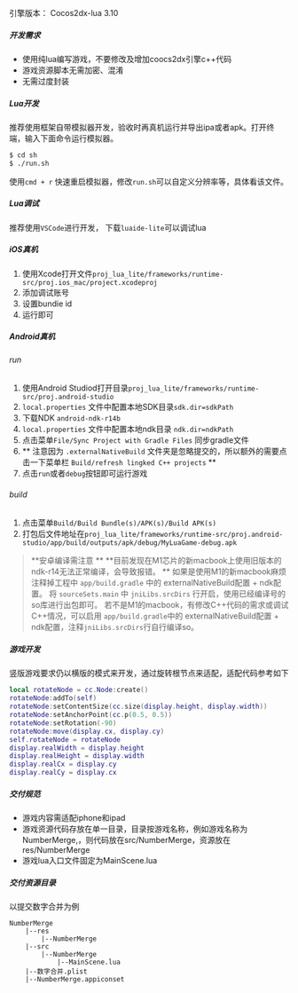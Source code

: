



引擎版本： Cocos2dx-lua 3.10



##### 开发需求

- 使用纯lua编写游戏，不要修改及增加coocs2dx引擎c++代码
- 游戏资源脚本无需加密、混淆
- 无需过度封装



##### Lua开发

推荐使用框架自带模拟器开发，验收时再真机运行并导出ipa或者apk。打开终端，输入下面命令运行模拟器。

```sh
$ cd sh
$ ./run.sh
```

使用`cmd + r` 快速重启模拟器，修改`run.sh`可以自定义分辨率等，具体看该文件。



##### Lua调试

推荐使用`VSCode`进行开发， 下载`luaide-lite`可以调试lua



##### iOS真机

1. 使用Xcode打开文件`proj_lua_lite/frameworks/runtime-src/proj.ios_mac/project.xcodeproj` 
2. 添加调试账号
3. 设置bundie id
4. 运行即可



##### Android真机

###### run

1. 使用Android Studiod打开目录`proj_lua_lite/frameworks/runtime-src/proj.android-studio`
2.  `local.properties` 文件中配置本地SDK目录`sdk.dir=sdkPath`
3. 下载NDK `android-ndk-r14b`
4.  `local.properties` 文件中配置本地ndk目录 `ndk.dir=ndkPath` 
5. 点击菜单`File/Sync Project with Gradle Files` 同步gradle文件
6. ** 注意因为 `.externalNativeBuild` 文件夹是忽略提交的，所以额外的需要点击一下菜单栏 `Build/refresh lingked C++ projects` **
7. 点击`run`或者`debug`按钮即可运行游戏

###### build

1. 点击菜单`Build/Build Bundle(s)/APK(s)/Build APK(s)`
2. 打包后文件地址在`proj_lua_lite/frameworks/runtime-src/proj.android-studio/app/build/outputs/apk/debug/MyLuaGame-debug.apk`

> **安卓编译需注意 **
> **目前发现在M1芯片的新macbook上使用旧版本的ndk-r14无法正常编译，会导致报错。 **
> 如果是使用M1的新macbook麻烦注释掉工程中 `app/build.gradle` 中的 externalNativeBuild配置 + ndk配置。
> 将 `sourceSets.main` 中 `jniLibs.srcDirs` 行开启，使用已经编译号的so库进行出包即可。
> 若不是M1的macbook，有修改C++代码的需求或调试C++情况，可以启用 `app/build.gradle`中的 externalNativeBuild配置 + ndk配置，注释`jniLibs.srcDirs`行自行编译so。



##### 游戏开发

竖版游戏要求仍以横版的模式来开发，通过旋转根节点来适配，适配代码参考如下

```lua
local rotateNode = cc.Node:create()
rotateNode:addTo(self)
rotateNode:setContentSize(cc.size(display.height, display.width))
rotateNode:setAnchorPoint(cc.p(0.5, 0.5))
rotateNode:setRotation(-90)
rotateNode:move(display.cx, display.cy)
self.rotateNode = rotateNode
display.realWidth = display.height
display.realHeight = display.width
display.realCx = display.cy
display.realCy = display.cx
```



##### 交付规范

- 游戏内容需适配iphone和ipad
- 游戏资源代码存放在单一目录，目录按游戏名称，例如游戏名称为NumberMerge,，则代码放在src/NumberMerge，资源放在res/NumberMerge
- 游戏lua入口文件固定为MainScene.lua



##### 交付资源目录

以提交数字合并为例

```
NumberMerge
    |--res
        |--NumberMerge
    |--src
        |--NumberMerge
            |--MainScene.lua
    |--数字合并.plist
    |--NumberMerge.appiconset
```

